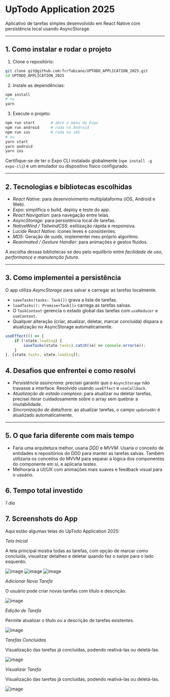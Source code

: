 # UpTodo Application 2025

Aplicativo de tarefas simples desenvolvido em React Native com persistência local usando AsyncStorage.

---

## 1. Como instalar e rodar o projeto

1. Clone o repositório:

```sh
git clone git@github.com:fcrfabiano/UPTODO_APPLICATION_2025.git
cd UPTODO_APPLICATION_2025
```

2. Instale as dependências:

```sh
npm install
# ou
yarn
```

3. Execute o projeto:

```sh
npm run start       # abre o menu do Expo
npm run android     # roda no Android
npm run ios         # roda no iOS
# ou
yarn start
yarn android
yarn ios
```

Certifique-se de ter o Expo CLI instalado globalmente (`npm install -g expo-cli`) e um emulador ou dispositivo físico configurado.

---

## 2. Tecnologias e bibliotecas escolhidas

- *React Native*: para desenvolvimento multiplataforma (iOS, Android e Web).
- *Expo*: simplifica o build, deploy e teste do app.
- *React Navigation*: para navegação entre telas.
- *AsyncStorage*: para persistência local de tarefas.
- *NativeWind / TailwindCSS*: estilização rápida e responsiva.
- *Lucide React Native*: ícones leves e consistentes.
- *MD5*: Geração de uuids, implementei meu próprio algoritmo.
- *Reanimated / Gesture Handler*: para animações e gestos fluidos.

A escolha dessas bibliotecas se deu pelo equilíbrio entre *facilidade de uso*, *performance e manutenção futura*.

---

## 3. Como implementei a persistência

O app utiliza *AsyncStorage* para salvar e carregar as tarefas localmente.

- `saveTasks(tasks: Task[])` grava a lista de tarefas.
- `loadTasks(): Promise<Task[]>` carrega as tarefas salvas.
- O `TaskContext` gerencia o estado global das tarefas com `useReducer` e `useContext`.
- Qualquer alteração (criar, atualizar, deletar, marcar concluída) dispara a atualização no AsyncStorage automaticamente.

```ts
useEffect(() => {
    if (!state.loading) {
        saveTasks(state.tasks).catch((e) => console.error(e));
    }
}, [state.tasks, state.loading]);
```

## 4. Desafios que enfrentei e como resolvi

- *Persistência assíncrona*: precisei garantir que o `AsyncStorage` não travasse a interface. Resolvido usando `useEffect` e `useCallback`.
- *Atualização de estado complexo*: para atualizar ou deletar tarefas, precisei iterar cuidadosamente sobre o array sem quebrar a imutabilidade.
- *Sincronização de data/hora*: ao atualizar tarefas, o campo `updatedAt` é atualizado automaticamente.

---

## 5. O que faria diferente com mais tempo

- Faria uma arquitetura melhor, usaria *DDD* e *MVVM*. Usaria o conceito de entidades e repositórios do DDD para manter as tarefas salvas. Também utilizaria os conceitos do MVVM para separar a lógica dos componentes do componente em si, e aplicaria testes.
- Melhoraria a *UI/UX* com animações mais suaves e feedback visual para o usuário.

## 6. Tempo total investido

*1 dia*

## 7. Screenshots do App

Aqui estão algumas telas do UpTodo Application 2025:

*Tela Inicial*

A tela principal mostra todas as tarefas, com opção de marcar como concluída, visualizar detalhes e deletar quando faz o swipe para o lado esquerdo.

![image](./screenshots/home-empty-list.jpeg)
![image](./screenshots/home-com-tarefas.jpeg)
![image](./screenshots/home-tarefa-actions.jpeg)

*Adicionar Nova Tarefa*

O usuário pode criar novas tarefas com título e descrição.

![image](./screenshots/criar-tarefa.jpeg)

*Edição de Tarefa*

Permite atualizar o título ou a descrição de tarefas existentes.

![image](./screenshots/editar-tarefa.jpeg)

*Tarefas Concluídas*

Visualização das tarefas já concluídas, podendo reativá-las ou deletá-las.

![image](./screenshots/tarefas-concluidas.jpeg)

*Visualizar Tarefa*

Visualização das tarefas já concluídas, podendo reativá-las ou deletá-las.

![image](./screenshots/visualizar-tarefa.jpeg)